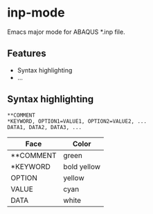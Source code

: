 # inp-mode
Emacs major mode for ABAQUS *.inp file.

## Features
* Syntax highlighting
* ...

## Syntax highlighting

```inp
**COMMENT
*KEYWORD, OPTION1=VALUE1, OPTION2=VALUE2, ...
DATA1, DATA2, DATA3, ...
```

| Face      | Color       |
|-----------|-------------|
| **COMMENT | green       |
| *KEYWORD  | bold yellow |
| OPTION    | yellow      |
| VALUE     | cyan        |
| DATA      | white       |
